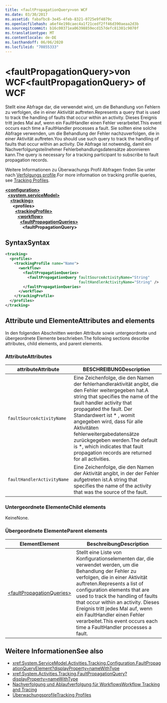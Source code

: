 ```yaml
---
title: <faultPropagationQuery>von WCF
ms.date: 03/30/2017
ms.assetid: fabafbc8-3e45-4feb-8321-0725e9f4079c
ms.openlocfilehash: a6ef4e198caec4a1f21cedf2ff46d390aeaa2d3b
ms.sourcegitcommit: b16c00371ea06398859ecd157defc81301c9070f
ms.translationtype: MT
ms.contentlocale: de-DE
ms.lasthandoff: 06/06/2020
ms.locfileid: "70855333"
---
```

# <a name="faultpropagationquery-of-wcf"></a><span data-ttu-id="3aa1f-102">\<faultPropagationQuery>von WCF</span><span class="sxs-lookup"><span data-stu-id="3aa1f-102">\<faultPropagationQuery> of WCF</span></span>

<span data-ttu-id="3aa1f-103">Stellt eine Abfrage dar, die verwendet wird, um die Behandlung von Fehlern zu verfolgen, die in einer Aktivität auftreten.</span><span class="sxs-lookup"><span data-stu-id="3aa1f-103">Represents a query that is used to track the handling of faults that occur within an activity.</span></span>  <span data-ttu-id="3aa1f-104">Dieses Ereignis tritt jedes Mal auf, wenn ein FaultHandler einen Fehler verarbeitet.</span><span class="sxs-lookup"><span data-stu-id="3aa1f-104">This event occurs each time a FaultHandler processes a fault.</span></span> <span data-ttu-id="3aa1f-105">Sie sollten eine solche Abfrage verwenden, um die Behandlung der Fehler nachzuverfolgen, die in einer Aktivität auftreten.</span><span class="sxs-lookup"><span data-stu-id="3aa1f-105">You should use such query to track the handling of faults that occur within an activity.</span></span> <span data-ttu-id="3aa1f-106">Die Abfrage ist notwendig, damit ein Nachverfolgungsteilnehmer Fehlerbehandlungsdatensätze abonnieren kann.</span><span class="sxs-lookup"><span data-stu-id="3aa1f-106">The query is necessary for a  tracking participant to subscribe to fault propagation records.</span></span>

<span data-ttu-id="3aa1f-107">Weitere Informationen zu Überwachungs Profil Abfragen finden Sie unter nach [Verfolgungs profile](../../../windows-workflow-foundation/tracking-profiles.md).</span><span class="sxs-lookup"><span data-stu-id="3aa1f-107">For more information on tracking profile queries, see [Tracking Profiles](../../../windows-workflow-foundation/tracking-profiles.md).</span></span>

[**\<configuration>**](../configuration-element.md)\
&nbsp;&nbsp;[**\<system.serviceModel>**](system-servicemodel.md)\
&nbsp;&nbsp;&nbsp;&nbsp;[**\<tracking>**](tracking-of-wcf.md)\
&nbsp;&nbsp;&nbsp;&nbsp;&nbsp;&nbsp;**\<profiles>**\
&nbsp;&nbsp;&nbsp;&nbsp;&nbsp;&nbsp;&nbsp;&nbsp;[**\<trackingProfile>**](trackingprofile-of-wcf.md)\
&nbsp;&nbsp;&nbsp;&nbsp;&nbsp;&nbsp;&nbsp;&nbsp;&nbsp;&nbsp;[**\<workflow>**](workflow-of-wcf.md)\
&nbsp;&nbsp;&nbsp;&nbsp;&nbsp;&nbsp;&nbsp;&nbsp;&nbsp;&nbsp;&nbsp;&nbsp;[**\<faultPropagationQueries>**](faultpropagationqueries-of-wcf.md)\
&nbsp;&nbsp;&nbsp;&nbsp;&nbsp;&nbsp;&nbsp;&nbsp;&nbsp;&nbsp;&nbsp;&nbsp;&nbsp;&nbsp;**\<faultPropagationQuery>**  

## <a name="syntax"></a><span data-ttu-id="3aa1f-108">Syntax</span><span class="sxs-lookup"><span data-stu-id="3aa1f-108">Syntax</span></span>

```xml
<tracking>
  <profiles>
    <trackingProfile name="Name">
      <workflow>
        <faultPropagationQueries>
          <faultPropagationQuery faultSourceActivityName="String"
                                 faultHandlerActivityName="String" />
        </faultPropagationQueries>
      </workflow>
    </trackingProfile>
  </profiles>
</tracking>
```

## <a name="attributes-and-elements"></a><span data-ttu-id="3aa1f-109">Attribute und Elemente</span><span class="sxs-lookup"><span data-stu-id="3aa1f-109">Attributes and elements</span></span>

<span data-ttu-id="3aa1f-110">In den folgenden Abschnitten werden Attribute sowie untergeordnete und übergeordnete Elemente beschrieben.</span><span class="sxs-lookup"><span data-stu-id="3aa1f-110">The following sections describe attributes, child elements, and parent elements.</span></span>

### <a name="attributes"></a><span data-ttu-id="3aa1f-111">Attribute</span><span class="sxs-lookup"><span data-stu-id="3aa1f-111">Attributes</span></span>

|<span data-ttu-id="3aa1f-112">attribute</span><span class="sxs-lookup"><span data-stu-id="3aa1f-112">Attribute</span></span>|<span data-ttu-id="3aa1f-113">BESCHREIBUNG</span><span class="sxs-lookup"><span data-stu-id="3aa1f-113">Description</span></span>|
|---------------|-----------------|
|`faultSourceActivityName`|<span data-ttu-id="3aa1f-114">Eine Zeichenfolge, die den Namen der fehlerhandleraktivität angibt, die den Fehler weitergegeben hat.</span><span class="sxs-lookup"><span data-stu-id="3aa1f-114">A string that specifies the name of the fault handler activity that propagated the fault.</span></span> <span data-ttu-id="3aa1f-115">Der Standardwert ist \* , womit angegeben wird, dass für alle Aktivitäten fehlerweitergabedatensätze zurückgegeben werden.</span><span class="sxs-lookup"><span data-stu-id="3aa1f-115">The default is \*, which indicates that fault propagation records are returned for all activities.</span></span>|
|`faultHandlerActivityName`|<span data-ttu-id="3aa1f-116">Eine Zeichenfolge, die den Namen der Aktivität angibt, in der der Fehler aufgetreten ist.</span><span class="sxs-lookup"><span data-stu-id="3aa1f-116">A string that specifies the name of the activity that was the source of the fault.</span></span>|

### <a name="child-elements"></a><span data-ttu-id="3aa1f-117">Untergeordnete Elemente</span><span class="sxs-lookup"><span data-stu-id="3aa1f-117">Child elements</span></span>

<span data-ttu-id="3aa1f-118">Keine</span><span class="sxs-lookup"><span data-stu-id="3aa1f-118">None.</span></span>

### <a name="parent-elements"></a><span data-ttu-id="3aa1f-119">Übergeordnete Elemente</span><span class="sxs-lookup"><span data-stu-id="3aa1f-119">Parent elements</span></span>

|<span data-ttu-id="3aa1f-120">Element</span><span class="sxs-lookup"><span data-stu-id="3aa1f-120">Element</span></span>|<span data-ttu-id="3aa1f-121">Beschreibung</span><span class="sxs-lookup"><span data-stu-id="3aa1f-121">Description</span></span>|
|-------------|-----------------|
|[\<faultPropagationQueries>](faultpropagationqueries-of-wcf.md)|<span data-ttu-id="3aa1f-122">Stellt eine Liste von Konfigurationselementen dar, die verwendet werden, um die Behandlung der Fehler zu verfolgen, die in einer Aktivität auftreten.</span><span class="sxs-lookup"><span data-stu-id="3aa1f-122">Represents a list of configuration elements that are used to track the handling of faults that occur within an activity.</span></span>  <span data-ttu-id="3aa1f-123">Dieses Ereignis tritt jedes Mal auf, wenn ein FaultHandler einen Fehler verarbeitet.</span><span class="sxs-lookup"><span data-stu-id="3aa1f-123">This event occurs each time a FaultHandler processes a fault.</span></span>|

## <a name="see-also"></a><span data-ttu-id="3aa1f-124">Weitere Informationen</span><span class="sxs-lookup"><span data-stu-id="3aa1f-124">See also</span></span>

- <xref:System.ServiceModel.Activities.Tracking.Configuration.FaultPropagationQueryElement?displayProperty=nameWithType>
- <xref:System.Activities.Tracking.FaultPropagationQuery?displayProperty=nameWithType>
- [<span data-ttu-id="3aa1f-125">Nachverfolgung und Ablaufverfolgung für Workflows</span><span class="sxs-lookup"><span data-stu-id="3aa1f-125">Workflow Tracking and Tracing</span></span>](../../../windows-workflow-foundation/workflow-tracking-and-tracing.md)
- [<span data-ttu-id="3aa1f-126">Überwachungsprofile</span><span class="sxs-lookup"><span data-stu-id="3aa1f-126">Tracking Profiles</span></span>](../../../windows-workflow-foundation/tracking-profiles.md)
